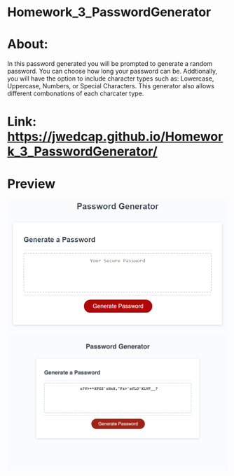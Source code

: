 # Homework_3_PasswordGenerator

# About:
In this password generated you will be prompted to generate a random password. You can choose how long your password can be. Addtionally, you will have the option to include character types such as: Lowercase, Uppercase, Numbers, or Special Characters. This generator also allows different combonations of each charcater type.

# Link: https://jwedcap.github.io/Homework_3_PasswordGenerator/

# Preview
![alt text](https://raw.githubusercontent.com/jwedcap/Homework_3_PasswordGenerator/master/Assets/03-javascript-homework-demo.png)
![alt text](https://raw.githubusercontent.com/jwedcap/Homework_3_PasswordGenerator/master/Assets/Screen%20Shot%202022-01-14%20at%204.50.47%20PM.png)
